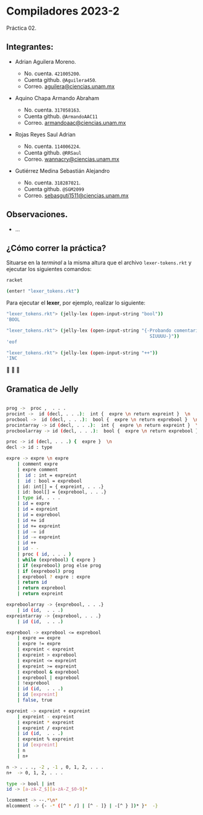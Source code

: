 # Compiladores 2023-2
Práctica 02.
## Integrantes:
- Adrian Aguilera Moreno.
  - No. cuenta. `421005200`.
  - Cuenta github. `@Aguilera450`.
  - Correo. aguilera@ciencias.unam.mx
  
- Aquino Chapa Armando Abraham
  - No. cuenta. `317058163`.
  - Cuenta github. `@ArmandoAAC11`
  - Correo. armandoaac@ciencias.unam.mx
  
- Rojas Reyes Saul Adrian
  - No. cuenta. `114006224`.
  - Cuenta github. `@RRSaul`
  - Correo. wannacry@ciencias.unam.mx

- Gutiérrez Medina Sebastián Alejandro
  - No. cuenta. `318287021`.
  - Cuenta github. `@SGM2099`
  - Correo. sebasguti1511@ciencias.unam.mx

## Observaciones.
- ...
## ¿Cómo correr la práctica?

Situarse en la *terminal* a la misma altura que el archivo `lexer-tokens.rkt` y ejecutar los siguientes comandos:

```bash
racket
```
```bash
(enter! "lexer_tokens.rkt")
```
Para ejecutar el **lexer**, por ejemplo, realizar lo siguiente:
```bash
"lexer_tokens.rkt"> (jelly-lex (open-input-string "bool"))
'BOOL
```
```bash
"lexer_tokens.rkt"> (jelly-lex (open-input-string "{-Probando comentarios multilínea
                                                     SIUUUU-}"))
'eof
```
```bash
"lexer_tokens.rkt"> (jelly-lex (open-input-string "++"))
'INC
```
:frog: :frog: :frog:

## Gramatica de Jelly

```bash

prog ->  proc ,  . . .
procint ->  id (decl, . . .):  int {  expre \n return expreint }  \n 
procbool ->  id (decl, . . .):  bool {  expre \n return exprebool }  \n 
procintarray -> id (decl, . . .):  int {  expre \n return expreint }  \n 
procboolarray -> id (decl, . . .):  bool {  expre \n return exprebool }  \n 

proc -> id (decl, . . .) {  expre }  \n 
decl -> id : type 

expre -> expre \n expre
    | comment expre
    | expre comment
    |  id : int = expreint
    |  id : bool = exprebool
    | id: int[] = { expreint, . . .}
    | id: bool[] = {exprebool, . . .}
    | type id, . . . 
    | id = expre
    | id = expreint
    | id = exprebool
    | id += id
    | id += expreint
    | id -= id   
    | id -= expreint
    | id ++
    | id - - 
    | proc ( id, . . . ) 
    | while (exprebool) { expre }
    | if (exprebool) prog else prog
    | if (exprebool) prog
    | exprebool ? expre : expre
    | return id
    | return exprebool
    | return expreint

expreboolarray -> {exprebool, . . .}
    | id (id,  . . .)
expreintarray -> {exprebool, . . .}
    | id (id,  . . .)

exprebool -> exprebool <= exprebool 
    | expre == expre
    | expre != expre
    | expreint < expreint
    | expreint > exprebool
    | expreint <= expreint
    | expreint >= expreint
    | exprebool & exprebool
    | exprebool | exprebool
    | !exprebool
    | id (id,  . . .)
    | id [expreint]
    | false, true

expreint -> expreint + expreint
    | expreint - expreint
    | expreint * expreint
    | expreint / expreint
    | id (id,  . . .)
    | expreint % expreint
    | id [expreint]
    | n
    | n+

n -> . . ., -2 , -1 , 0, 1, 2, . . .
n+  -> 0, 1, 2, . . .

type -> bool | int 
id -> [a-zA-Z_$][a-zA-Z_$0-9]*

lcomment -> --.*\n*
mlcomment -> {- -* ([^ * /] | [^ - ]} | -[^ } ])* }*  -}
```
